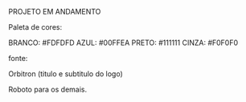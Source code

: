 PROJETO EM ANDAMENTO

Paleta de cores:

BRANCO: #FDFDFD
AZUL: #00FFEA
PRETO: #111111
CINZA: #F0F0F0

fonte:

Orbitron (titulo e subtitulo do logo)

Roboto para os demais.